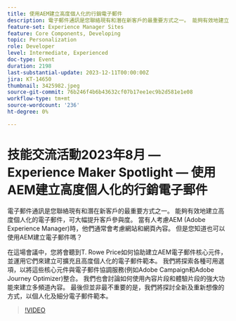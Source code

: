 ```yaml
---
title: 使用AEM建立高度個人化的行銷電子郵件
description: 電子郵件通訊是您聯絡現有和潛在新客戶的最重要方式之一。 能夠有效地建立高度個人化的電子郵件，可大幅提升客戶參與度。 當有人考慮AEM (Adobe Experience Manager)時，他們通常會考慮網站和網頁內容。 但是您知道嗎？AEM也可以用來建立電子郵件
feature-set: Experience Manager Sites
feature: Core Components, Developing
topic: Personalization
role: Developer
level: Intermediate, Experienced
doc-type: Event
duration: 2198
last-substantial-update: 2023-12-11T00:00:00Z
jira: KT-14650
thumbnail: 3425982.jpeg
source-git-commit: 76b246f4b6b43632cf07b17ee1ec9b2d581e1e08
workflow-type: tm+mt
source-wordcount: '236'
ht-degree: 0%

---
```



# 技能交流活動2023年8月 — Experience Maker Spotlight — 使用AEM建立高度個人化的行銷電子郵件

電子郵件通訊是您聯絡現有和潛在新客戶的最重要方式之一。 能夠有效地建立高度個人化的電子郵件，可大幅提升客戶參與度。 當有人考慮AEM (Adobe Experience Manager)時，他們通常會考慮網站和網頁內容。 但是您知道也可以使用AEM建立電子郵件嗎？

在這場會議中，您將會聽到T. Rowe Price如何協助建立AEM電子郵件核心元件，並運用它們來建立可擴充且高度個人化的電子郵件範本。 我們將探索各種可用選項，以將這些核心元件與電子郵件協調服務(例如Adobe Campaign和Adobe Journey Optimizer)整合。 我們也會討論如何使用內容片段和體驗片段的強大功能來建立多頻道內容。 最後但並非最不重要的是，我們將探討全新及重新想像的方式，以個人化及細分電子郵件範本。

>[!VIDEO](https://video.tv.adobe.com/v/3425982/?learn=on)
